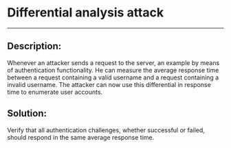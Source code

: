 # Differential analysis attack
-------

## Description:

Whenever an attacker sends a request to the server, an example by means of
authentication functionality. He can measure the average response time between a request
containing a valid username and a request containing a invalid username. The
attacker can now use this differential in response time to enumerate user accounts.

## Solution:

Verify that all authentication challenges, whether successful or failed, should respond
in the same average response time.

